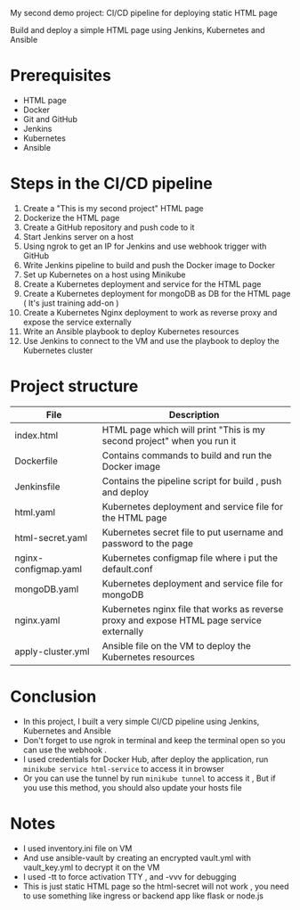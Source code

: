 My second demo project: CI/CD pipeline for deploying static HTML page

Build and deploy a simple HTML page using Jenkins, Kubernetes and Ansible

# Prerequisites

* HTML page
* Docker
* Git and GitHub
* Jenkins
* Kubernetes
* Ansible

# Steps in the CI/CD pipeline

1. Create a "This is my second project" HTML page
2. Dockerize the HTML page
3. Create a GitHub repository and push code to it
4. Start Jenkins server on a host
5. Using ngrok to get an IP for Jenkins and use webhook trigger with GitHub
6. Write Jenkins pipeline to build and push the Docker image to Docker
7. Set up Kubernetes on a host using Minikube
8. Create a Kubernetes deployment and service for the HTML page
9. Create a Kubernetes deployment for mongoDB as DB for the HTML page ( It's just training add-on )
10. Create a Kubernetes Nginx deployment to work as reverse proxy and expose the service externally
11. Write an Ansible playbook to deploy Kubernetes resources
12. Use Jenkins to connect to the VM and use the playbook to deploy the Kubernetes cluster

# Project structure

| File                  | Description
|-----------------------|---------------------------------------------------------------------------------------------|
| index.html            |  HTML page which will print "This is my second project" when you run it                     |
| Dockerfile            |  Contains commands to build and run the Docker image                                        |
| Jenkinsfile           |  Contains the pipeline script for build , push and deploy                                   |
| html.yaml             |  Kubernetes deployment and service file for the HTML page                                   |
| html-secret.yaml      |  Kubernetes secret file to put username and password to the page                            |
| nginx-configmap.yaml  |  Kubernetes configmap file where i put the default.conf                                     |
| mongoDB.yaml          |  Kubernetes deployment and service file for mongoDB                                         |
| nginx.yaml            |  Kubernetes nginx file that works as reverse proxy and expose HTML page service externally  |
| apply-cluster.yml     |  Ansible file on the VM to deploy the Kubernetes resources                                  |

# Conclusion

* In this project, I built a very simple CI/CD pipeline using Jenkins, Kubernetes and Ansible
* Don't forget to use ngrok in terminal and keep the terminal open so you can use the webhook .
* I used credentials for Docker Hub, after deploy the application, run `minikube service html-service` to access it in browser
* Or you can use the tunnel by run `minikube tunnel` to access it , But if you use this method, you should also update your hosts file

# Notes

* I used inventory.ini file on VM
* And use ansible-vault by creating an encrypted vault.yml with vault_key.yml to decrypt it on the VM
* I used -tt to force activation TTY , and -vvv for debugging
* This is just static HTML page so the html-secret will not work , you need to use something like ingress or backend app like flask or node.js
